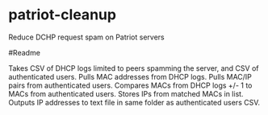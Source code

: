 # patriot-cleanup
Reduce DCHP request spam on Patriot servers


#Readme

Takes CSV of DHCP logs limited to peers spamming the server, and CSV of authenticated users.
Pulls MAC addresses from DHCP logs.
Pulls MAC/IP pairs from authenticated users.
Compares MACs from DHCP logs +/- 1 to MACs from authenticated users.
Stores IPs from matched MACs in list.
Outputs IP addresses to text file in same folder as authenticated users CSV.
